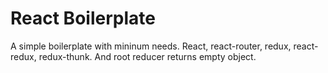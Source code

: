 # React Boilerplate
A simple boilerplate with mininum needs. React, react-router, redux, react-redux, redux-thunk. And root reducer returns empty object. 